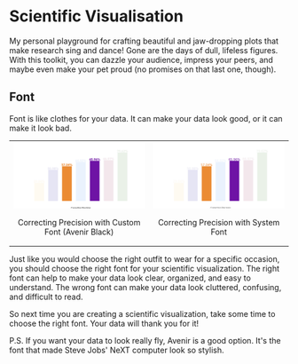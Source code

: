 # Scientific Visualisation
My personal playground for crafting beautiful and jaw-dropping plots that make research sing and dance! Gone are the days of dull, lifeless figures. With this toolkit, you can dazzle your audience, impress your peers, and maybe even make your pet proud (no promises on that last one, though).

## Font

Font is like clothes for your data. It can make your data look good, or it can make it look bad.

<table style="width: 100%;">
  <tr>
    <td style="width: 50%; text-align: center;">
      <img src="images/correcting_precision_custom_font.png" alt="Custom Font" style="width: 100%;"/>
      <p>Correcting Precision with Custom Font (Avenir Black)</p>
    </td>
    <td style="width: 50%; text-align: center;">
      <img src="images/correcting_precision_system_font.png" alt="System Font" style="width: 100%;"/>
      <p>Correcting Precision with System Font</p>
    </td>
  </tr>
</table>



Just like you would choose the right outfit to wear for a specific occasion, you should choose the right font for your scientific visualization. The right font can help to make your data look clear, organized, and easy to understand. The wrong font can make your data look cluttered, confusing, and difficult to read.

So next time you are creating a scientific visualization, take some time to choose the right font. Your data will thank you for it!

P.S. If you want your data to look really fly, Avenir is a good option. It's the font that made Steve Jobs' NeXT computer look so stylish.

